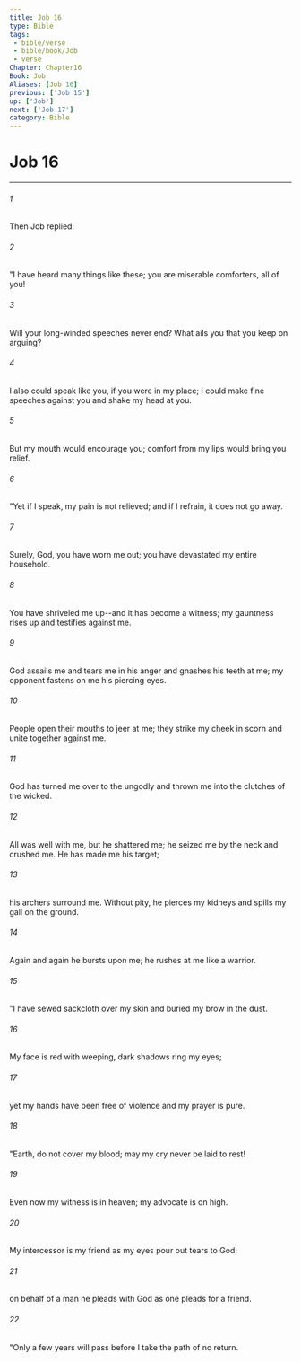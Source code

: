 ```yaml
---
title: Job 16
type: Bible
tags:
 - bible/verse
 - bible/book/Job
 - verse
Chapter: Chapter16
Book: Job
Aliases: [Job 16]
previous: ['Job 15']
up: ['Job']
next: ['Job 17']
category: Bible
---
```

# Job 16

***


###### 1 
Then Job replied: 

###### 2 
"I have heard many things like these; you are miserable comforters, all of you! 

###### 3 
Will your long-winded speeches never end? What ails you that you keep on arguing? 

###### 4 
I also could speak like you, if you were in my place; I could make fine speeches against you and shake my head at you. 

###### 5 
But my mouth would encourage you; comfort from my lips would bring you relief. 

###### 6 
"Yet if I speak, my pain is not relieved; and if I refrain, it does not go away. 

###### 7 
Surely, God, you have worn me out; you have devastated my entire household. 

###### 8 
You have shriveled me up--and it has become a witness; my gauntness rises up and testifies against me. 

###### 9 
God assails me and tears me in his anger and gnashes his teeth at me; my opponent fastens on me his piercing eyes. 

###### 10 
People open their mouths to jeer at me; they strike my cheek in scorn and unite together against me. 

###### 11 
God has turned me over to the ungodly and thrown me into the clutches of the wicked. 

###### 12 
All was well with me, but he shattered me; he seized me by the neck and crushed me. He has made me his target; 

###### 13 
his archers surround me. Without pity, he pierces my kidneys and spills my gall on the ground. 

###### 14 
Again and again he bursts upon me; he rushes at me like a warrior. 

###### 15 
"I have sewed sackcloth over my skin and buried my brow in the dust. 

###### 16 
My face is red with weeping, dark shadows ring my eyes; 

###### 17 
yet my hands have been free of violence and my prayer is pure. 

###### 18 
"Earth, do not cover my blood; may my cry never be laid to rest! 

###### 19 
Even now my witness is in heaven; my advocate is on high. 

###### 20 
My intercessor is my friend as my eyes pour out tears to God; 

###### 21 
on behalf of a man he pleads with God as one pleads for a friend. 

###### 22 
"Only a few years will pass before I take the path of no return. 
